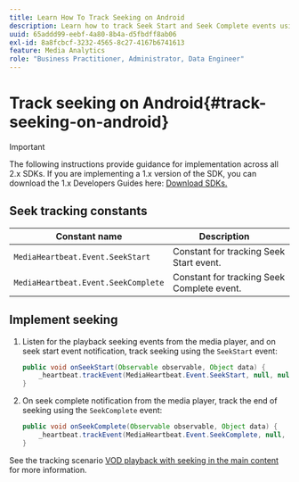 ```yaml
---
title: Learn How To Track Seeking on Android
description: Learn how to track Seek Start and Seek Complete events using the Media SDK on Android.
uuid: 65addd99-eebf-4a80-8b4a-d5fbdff8ab06
exl-id: 8a8fcbcf-3232-4565-8c27-4167b6741613
feature: Media Analytics
role: "Business Practitioner, Administrator, Data Engineer"
---
```

# Track seeking on Android{#track-seeking-on-android}

>[!IMPORTANT]
>
>The following instructions provide guidance for implementation across all 2.x SDKs. If you are implementing a 1.x version of the SDK, you can download the 1.x Developers Guides here: [Download SDKs.](/help/sdk-implement/download-sdks.md)

## Seek tracking constants

|  Constant name  | Description&nbsp;&nbsp;&nbsp;&nbsp;  |
|---|---|
|  `MediaHeartbeat.Event.SeekStart`  | Constant for tracking Seek Start event.  |
|  `MediaHeartbeat.Event.SeekComplete`  | Constant for tracking Seek Complete event.  |

## Implement seeking

1. Listen for the playback seeking events from the media player, and on seek start event notification, track seeking using the `SeekStart` event: 

    ```java
    public void onSeekStart(Observable observable, Object data) {  
        _heartbeat.trackEvent(MediaHeartbeat.Event.SeekStart, null, null); 
    }
    ```

1. On seek complete notification from the media player, track the end of seeking using the `SeekComplete` event: 

    ```java
    public void onSeekComplete(Observable observable, Object data) {  
        _heartbeat.trackEvent(MediaHeartbeat.Event.SeekComplete, null, null); 
    }
    ```

See the tracking scenario [VOD playback with seeking in the main content](/help/sdk-implement/tracking-scenarios/vod-seeking.md) for more information.
